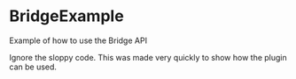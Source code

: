 # BridgeExample
Example of how to use the Bridge API

Ignore the sloppy code. This was made very quickly to show how the plugin can be used. 
